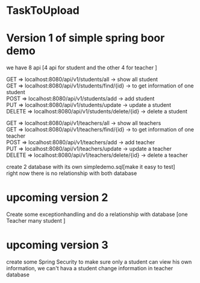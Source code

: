 # TaskToUpload

# Version 1 of simple spring boor demo
we have 8 api [4 api for student and the other 4 for teacher ]

GET => localhost:8080/api/v1/students/all -> show all student <br />
GET => localhost:8080/api/v1/students/find/{id} -> to get information of one student <br />
POST => localhost:8080/api/v1/students/add -> add  student <br />
PUT => localhost:8080/api/v1/students/update -> update a student <br />
DELETE => localhost:8080/api/v1/students/delete/{id} -> delete a student <br />


GET => localhost:8080/api/v1/teachers/all -> show all teachers <br />
GET => localhost:8080/api/v1/teachers/find/{id} -> to get information of one teacher <br />
POST => localhost:8080/api/v1/teachers/add -> add  teacher <br />
PUT => localhost:8080/api/v1/teachers/update -> update a teacher <br />
DELETE => localhost:8080/api/v1/teachers/delete/{id} -> delete a teacher <br />


create 2 database with its own simpledemo.sql[make it easy to test] <br />
right now there is no relationship with both database

# upcoming version 2
 Create some exceptionhandling and do a relationship with database [one Teacher many student ]
 
 # upcoming version 3
  create some Spring Security to make sure only a student can view his own information, 
  we can't hava a student change information in teacher database
